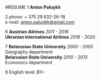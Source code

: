  #RESUME
1 **Anton Paluykh**

2 _phone:_ + 375 29 632-26-18  
  _e-mail:_ anton.paluykh@gmail.com

6 **Austrian Ailrines** *2011 - 2016*  
  **Ukranian International Airlines** *2016 - 2020*  
  
7 **Belarusian State University** *2000 - 2005*  
  Geography department  
  **Belarusian State University** *2010 - 2013*  
  Economics department

8 English level: B1+
